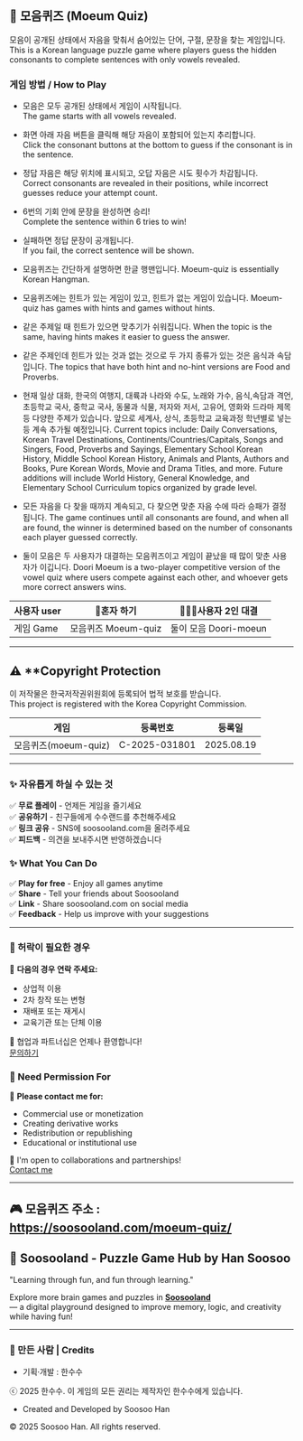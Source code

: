 ## 👤 모음퀴즈 (Moeum Quiz) 

모음이 공개된 상태에서 자음을 맞춰서 숨어있는 단어, 구절, 문장을 찾는 게임입니다.  
This is a Korean language puzzle game where players guess the hidden consonants to complete sentences with only vowels revealed.

### 게임 방법 / How to Play

- 모음은 모두 공개된 상태에서 게임이 시작됩니다.  
  The game starts with all vowels revealed.

- 화면 아래 자음 버튼을 클릭해 해당 자음이 포함되어 있는지 추리합니다.  
  Click the consonant buttons at the bottom to guess if the consonant is in the sentence.

- 정답 자음은 해당 위치에 표시되고, 오답 자음은 시도 횟수가 차감됩니다.  
  Correct consonants are revealed in their positions, while incorrect guesses reduce your attempt count.

- 6번의 기회 안에 문장을 완성하면 승리!  
  Complete the sentence within 6 tries to win!

- 실패하면 정답 문장이 공개됩니다.  
  If you fail, the correct sentence will be shown.

- 모음퀴즈는 간단하게 설명하면 한글 행맨입니다.
  Moeum-quiz is essentially Korean Hangman.

- 모음퀴즈에는 힌트가 있는 게임이 있고, 힌트가 없는 게임이 있습니다.
  Moeum-quiz has games with hints and games without hints.

- 같은 주제일 때 힌트가 있으면  맞추기가 쉬워집니다.
  When the topic is the same, having hints makes it easier to guess the answer.

- 같은 주제인데 힌트가 있는 것과 없는 것으로  두 가지 종류가 있는 것은 음식과 속담입니다. 
  The topics that have both hint and no-hint versions are Food and Proverbs.

- 현재 일상 대화, 한국의 여행지, 대륙과 나라와 수도, 노래와 가수, 음식,속담과 격언, 초등학교 국사, 중학교 국사, 동물과 식물, 저자와 저서, 고유어, 영화와 드라마 제목  등 다양한 주제가 있습니다. 앞으로 세계사, 상식, 초등학교 교육과정 학년별로 넣는 등 계속 추가될 예정입니다. 
  Current topics include: Daily Conversations, Korean Travel Destinations, Continents/Countries/Capitals, Songs and Singers, Food, Proverbs and Sayings, Elementary School Korean History, Middle School Korean History, Animals and Plants, Authors and Books, Pure Korean Words, Movie and Drama Titles, and more. Future additions will include World History, General Knowledge, and Elementary School Curriculum topics organized by grade level.

- 모든 자음을 다 찾을 때까지 계속되고, 다 찾으면 맞춘 자음 수에 따라 승패가 결정됩니다.
  The game continues until all consonants are found, and when all are found, the winner is determined based on the number of consonants each player guessed correctly.  

- 둘이 모음은 두 사용자가 대결하는 모음퀴즈이고  게임이 끝났을 때 많이 맞춘 사용자가 이깁니다.
  Doori Moeum is a two-player competitive version of the vowel quiz where users compete against each other, and whoever gets more correct answers wins.   

| 사용자 user    | 👤혼자 하기   | 👤🆚👤사용자 2인 대결 |
|------------------|--------------|----------------|
|  게임 Game| 모음퀴즈 Moeum-quiz    |  둘이 모음 Doori-moeun      |

---
## ⚠️ **Copyright Protection   

이 저작물은 한국저작권위원회에 등록되어 법적 보호를 받습니다.    
This project is registered with the Korea Copyright Commission.

| 게임 | 등록번호 | 등록일 |
|------|----------|--------|
| 모음퀴즈(moeum-quiz)| C-2025-031801 | 2025.08.19 |

---

### ✨ 자유롭게 하실 수 있는 것

✅ **무료 플레이** - 언제든 게임을 즐기세요  
✅ **공유하기** - 친구들에게 수수랜드를 추천해주세요  
✅ **링크 공유** - SNS에 soosooland.com을 올려주세요  
✅ **피드백** - 의견을 보내주시면 반영하겠습니다

### ✨ What You Can Do

✅ **Play for free** - Enjoy all games anytime  
✅ **Share** - Tell your friends about Soosooland  
✅ **Link** - Share soosooland.com on social media  
✅ **Feedback** - Help us improve with your suggestions

---

### 🤝 허락이 필요한 경우

📧 **다음의 경우 연락 주세요:**
- 상업적 이용
- 2차 창작 또는 변형
- 재배포 또는 재게시
- 교육기관 또는 단체 이용

💌 협업과 파트너십은 언제나 환영합니다!  
[문의하기](https://soosooland.com/Contact.html)

### 🤝 Need Permission For

📧 **Please contact me for:**
- Commercial use or monetization
- Creating derivative works
- Redistribution or republishing
- Educational or institutional use

💌 I'm open to collaborations and partnerships!  
[Contact me](https://soosooland.com/Contact.html)

---

## 🎮  모음퀴즈 주소 : https://soosooland.com/moeum-quiz/

## 🌟 Soosooland - Puzzle Game Hub by Han Soosoo

 "Learning through fun, and fun through learning."

Explore more brain games and puzzles in **[Soosooland](https://soosooland.com/)**    
— a digital playground designed to improve memory, logic, and creativity while having fun!

---

### 👤 만든 사람 | Credits

- 기획·개발 : 한수수  
<p>ⓒ 2025 한수수. 이 게임의 모든 권리는 제작자인 한수수에게 있습니다.<br>

- Created and Developed by Soosoo Han  
<p>© 2025 Soosoo Han. All rights reserved.<br>
